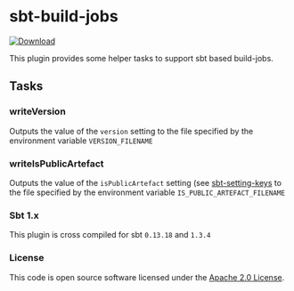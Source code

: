 
# sbt-build-jobs

 [ ![Download](https://img.shields.io/github/v/release/hmrc/sbt-build-jobs) ](https://open.artefacts.tax.service.gov.uk/ivy2/uk.gov.hmrc/sbt-build-jobs/scala_2.12/sbt_1.0/)

This plugin provides some helper tasks to support sbt based build-jobs.

## Tasks

### writeVersion

Outputs the value of the `version` setting to the file specified by the environment variable `VERSION_FILENAME`

### writeIsPublicArtefact

Outputs the value of the `isPublicArtefact` setting (see [sbt-setting-keys](https://github.com/hmrc/sbt-setting-keys/) to the file specified by the environment variable `IS_PUBLIC_ARTEFACT_FILENAME`

### Sbt 1.x

This plugin is cross compiled for sbt `0.13.18` and `1.3.4`

### License

This code is open source software licensed under the [Apache 2.0 License]("http://www.apache.org/licenses/LICENSE-2.0.html").
